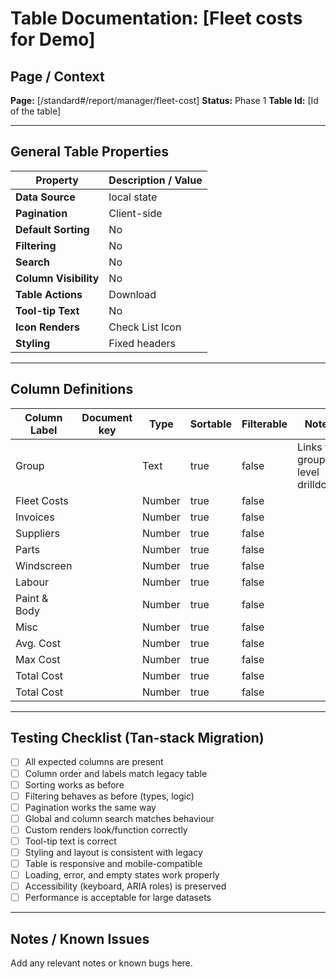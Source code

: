 # Table Documentation: [Fleet costs for Demo]

## Page / Context
**Page:** [/standard#/report/manager/fleet-cost]
**Status:** Phase 1
**Table Id:** [Id of the table]

---

## General Table Properties

| Property             | Description / Value |
|----------------------|---------------------|
| **Data Source**      | local state |
| **Pagination**       | Client-side |
| **Default Sorting**  | No |
| **Filtering**        | No |
| **Search**           | No |
| **Column Visibility**| No |
| **Table Actions**    | Download |
| **Tool-tip Text**    | No |
| **Icon Renders**     | Check List Icon |
| **Styling**          | Fixed headers |

---

## Column Definitions

| Column Label  | Document key       | Type      | Sortable | Filterable | Notes                              |
|---------------|--------------------|-----------|----------|------------|------------------------------------|
| Group         |                    | Text      | true     | false      | Links to group-level drilldown     |
| Fleet Costs   |                    | Number    | true     | false      |                                    |
| Invoices      |                    | Number    | true     | false      |                                    |
| Suppliers     |                    | Number    | true     | false      |                                    |
| Parts         |                    | Number    | true     | false      |                                    |
| Windscreen    |                    | Number    | true     | false      |                                    |
| Labour        |                    | Number    | true     | false      |                                    |
| Paint & Body  |                    | Number    | true     | false      |                                    |
| Misc          |                    | Number    | true     | false      |                                    |
| Avg. Cost     |                    | Number    | true     | false      |                                    |
| Max Cost      |                    | Number    | true     | false      |                                    |
| Total Cost    |                    | Number    | true     | false      |                                    |
| Total Cost    |                    | Number    | true     | false      |                                    |

---

## Testing Checklist (Tan-stack Migration)

- [ ] All expected columns are present
- [ ] Column order and labels match legacy table
- [ ] Sorting works as before
- [ ] Filtering behaves as before (types, logic)
- [ ] Pagination works the same way
- [ ] Global and column search matches behaviour
- [ ] Custom renders look/function correctly
- [ ] Tool-tip text is correct
- [ ] Styling and layout is consistent with legacy
- [ ] Table is responsive and mobile-compatible
- [ ] Loading, error, and empty states work properly
- [ ] Accessibility (keyboard, ARIA roles) is preserved
- [ ] Performance is acceptable for large datasets

---

## Notes / Known Issues

Add any relevant notes or known bugs here.
